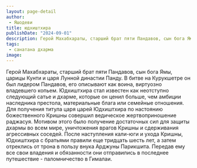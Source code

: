 ```yaml
---
layout: page-detail
author:
 - Яшодеви
title: юдхиштхира
publishDate: "2024-09-01"
description: Герой Махабхараты, старший брат пяти Пандавов, сын бога Ямы, царицы Кунти и царя Лунной династии Панду. В битве на Курукшетре он был лидером Пандавов, его описывают как воина, виртуозно владевшего копьем. Юдхиштхира стал известен как неотступно следующий сатье и дхарме, которые он ценил больше, чем амбиции наследника престола, материальные блага или семейные отношения. Для получения титула царя царей Юдхиштхира по настоянию божественного Кришны совершил ведическое жертвоприношение раджасуя. Мотивом этого было получение достаточных сил для защиты дхармы во всем мире, уничтожения врагов Кришны и сдерживания агрессивных соседей. После наступления кали-юги и ухода Кришны, Юдхиштхира с братьями правили еще тридцать шесть лет, а затем отреклись от трона в пользу внука Арджуны Парикшита. Передав ему все свои владения и обязанности они отправились в последнее путешествие - паломничество в Гималаи.
tags:
 - санатана дхарма
image: 
---
```


Герой Махабхараты, старший брат пяти Пандавов, сын бога Ямы, царицы Кунти и царя Лунной династии Панду. В битве на Курукшетре он был лидером Пандавов, его описывают как воина, виртуозно владевшего копьем. Юдхиштхира стал известен как неотступно следующий сатье и дхарме, которые он ценил больше, чем амбиции наследника престола, материальные блага или семейные отношения. Для получения титула царя царей Юдхиштхира по настоянию божественного Кришны совершил ведическое жертвоприношение раджасуя. Мотивом этого было получение достаточных сил для защиты дхармы во всем мире, уничтожения врагов Кришны и сдерживания агрессивных соседей. После наступления кали-юги и ухода Кришны, Юдхиштхира с братьями правили еще тридцать шесть лет, а затем отреклись от трона в пользу внука Арджуны Парикшита. Передав ему все свои владения и обязанности они отправились в последнее путешествие - паломничество в Гималаи.

